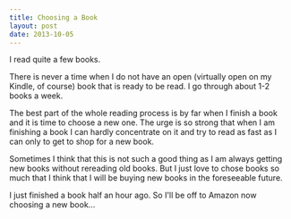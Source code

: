 ```yaml
---
title: Choosing a Book
layout: post
date: 2013-10-05
---
```

I read quite a few books. 

There is never a time when I do not have an open (virtually open on my Kindle, of course) book that is ready to be read. I go through about 1-2 books a week. 

The best part of the whole reading process is by far when I finish a book and it is time to choose a new one. The urge is so strong that when I am finishing a book I can hardly concentrate on it and try to read as fast as I can only to get to shop for a new book.

Sometimes I think that this is not such a good thing as I am always getting new books without rereading old books. But I just love to chose books so much that I think that I will be buying new books in the foreseeable future.

I just finished a book half an hour ago. So I'll be off to Amazon now choosing a new book...